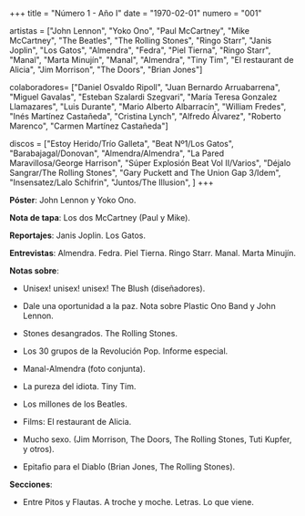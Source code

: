 +++
title = "Número 1 - Año I"
date = "1970-02-01"
numero = "001"

artistas = ["John Lennon", "Yoko Ono", "Paul McCartney", "Mike McCartney", "The Beatles", "The Rolling Stones", "Ringo Starr", "Janis Joplin", "Los Gatos", "Almendra", "Fedra", "Piel Tierna", "Ringo Starr", "Manal", "Marta Minujín", "Manal", "Almendra", "Tiny Tim", "El restaurant de Alicia", "Jim Morrison", "The Doors", "Brian Jones"]

colaboradores= ["Daniel Osvaldo Ripoll", "Juan Bernardo Arruabarrena", "Miguel Gavalas", "Esteban Szalardi Szegvari", "María Teresa Gonzalez Llamazares", "Luis Durante", "Mario Alberto Albarracín", "William Fredes", "Inés Martínez Castañeda", "Cristina Lynch", "Alfredo Álvarez", "Roberto Marenco", "Carmen Martínez Castañeda"]

discos = ["Estoy Herido/Trío Galleta", "Beat Nº1/Los Gatos", "Barabajagal/Donovan", "Almendra/Almendra", "La Pared Maravillosa/George Harrison", "Súper Explosión Beat Vol II/Varios", "Déjalo Sangrar/The Rolling Stones", "Gary Puckett and The Union Gap 3/Idem", "Insensatez/Lalo Schifrin", "Juntos/The Illusion", ]
+++

**Póster**: John Lennon y Yoko Ono. 

**Nota de tapa**: Los dos McCartney (Paul y Mike).

**Reportajes**: Janis Joplin. Los Gatos.

**Entrevistas**: Almendra. Fedra. Piel Tierna. Ringo Starr. Manal. Marta Minujín.

**Notas sobre**:

- Unisex! unisex! unisex! The Blush (diseñadores).

- Dale una oportunidad a la paz. Nota sobre Plastic Ono Band y John Lennon.

- Stones desangrados. The Rolling Stones.

- Los 30 grupos de la Revolución Pop. Informe especial.

- Manal-Almendra (foto conjunta).

- La pureza del idiota. Tiny Tim.

- Los millones de los Beatles. 

- Films: El restaurant de Alicia.

- Mucho sexo. (Jim Morrison, The Doors, The Rolling Stones, Tuti Kupfer, y otros).

- Epitafio para el Diablo (Brian Jones, The Rolling Stones).

**Secciones**:


- Entre Pitos y Flautas. A troche y moche. Letras. Lo que viene.

 
